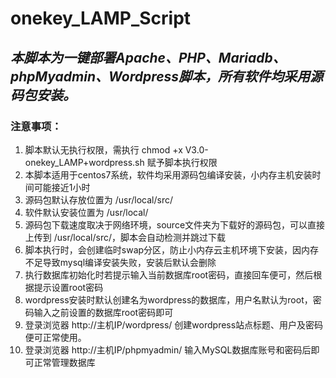 # **onekey_LAMP_Script**
## *本脚本为一键部署Apache、PHP、Mariadb、phpMyadmin、Wordpress脚本，所有软件均采用源码包安装。*
### **注意事项：**
1. 脚本默认无执行权限，需执行 chmod +x V3.0-onekey_LAMP+wordpress.sh 赋予脚本执行权限
2. 本脚本适用于centos7系统，软件均采用源码包编译安装，小内存主机安装时间可能接近1小时
3. 源码包默认存放位置为 /usr/local/src/
4. 软件默认安装位置为 /usr/local/
5. 源码包下载速度取决于网络环境，source文件夹为下载好的源码包，可以直接上传到 /usr/local/src/，脚本会自动检测并跳过下载
6. 脚本执行时，会创建临时swap分区，防止小内存云主机环境下安装，因内存不足导致mysql编译安装失败，安装后默认会删除
7. 执行数据库初始化时若提示输入当前数据库root密码，直接回车便可，然后根据提示设置root密码
8. wordpress安装时默认创建名为wordpress的数据库，用户名默认为root，密码输入之前设置的数据库root密码即可
9. 登录浏览器 http://主机IP/wordpress/ 创建wordpress站点标题、用户及密码便可正常使用。
10. 登录浏览器 http://主机IP/phpmyadmin/ 输入MySQL数据库账号和密码后即可正常管理数据库
